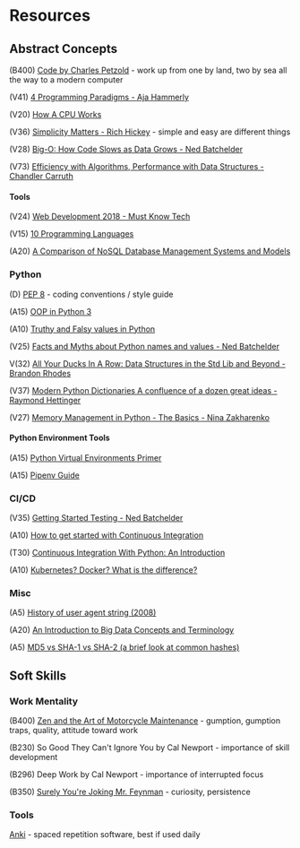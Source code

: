 # Resources

## Abstract Concepts

(B400) [Code by Charles Petzold](http://www.charlespetzold.com/code/) - work up from one by land, two by sea all the way to a modern computer

(V41) [4 Programming Paradigms - Aja Hammerly](https://www.youtube.com/watch?v=cgVVZMfLjEI)

(V20) [How A CPU Works](https://www.youtube.com/watch?v=cNN_tTXABUA)

(V36) [Simplicity Matters - Rich Hickey](https://www.youtube.com/watch?v=rI8tNMsozo0) - simple and easy are different things

(V28) [Big-O: How Code Slows as Data Grows - Ned Batchelder](https://www.youtube.com/watch?v=duvZ-2UK0fc)

(V73) [Efficiency with Algorithms, Performance with Data Structures - Chandler Carruth](https://www.youtube.com/watch?v=fHNmRkzxHWs)

#### Tools

(V24) [Web Development 2018 - Must Know Tech](https://www.youtube.com/watch?v=gVXcqO9A1vo)

(V15) [10 Programming Languages](https://www.youtube.com/watch?v=7bE2mI4ePeU)

(A20) [A Comparison of NoSQL Database Management Systems and Models](https://www.digitalocean.com/community/tutorials/a-comparison-of-nosql-database-management-systems-and-models)

### Python

(D) [PEP 8](https://www.python.org/dev/peps/pep-0008/) - coding conventions / style guide

(A15) [OOP in Python 3](https://realpython.com/python3-object-oriented-programming/)

(A10) [Truthy and Falsy values in Python](https://www.freecodecamp.org/news/truthy-and-falsy-values-in-python/)

(V25) [Facts and Myths about Python names and values - Ned Batchelder](https://www.youtube.com/watch?v=_AEJHKGk9ns&t)

V(32) [All Your Ducks In A Row: Data Structures in the Std Lib and Beyond - Brandon Rhodes](https://www.youtube.com/watch?v=fYlnfvKVDoM)

(V37) [Modern Python Dictionaries A confluence of a dozen great ideas - Raymond Hettinger](https://www.youtube.com/watch?v=npw4s1QTmPg)

(V27) [Memory Management in Python - The Basics - Nina Zakharenko](https://www.youtube.com/watch?v=F6u5rhUQ6dU)

#### Python Environment Tools

(A15) [Python Virtual Environments Primer](https://realpython.com/python-virtual-environments-a-primer/)

(A15) [Pipenv Guide](https://realpython.com/pipenv-guide/)

### CI/CD

(V35) [Getting Started Testing - Ned Batchelder](https://www.youtube.com/watch?v=FxSsnHeWQBY)

(A10) [How to get started with Continuous Integration](https://www.codementor.io/jeanpauldelimat/how-to-get-started-with-continuous-integration-u1r2oz9ao?utm_content=posts&utm_source=sendgrid&utm_medium=email&utm_term=post-u1r2oz9ao&utm_campaign=newsletter20190417)

(T30) [Continuous Integration With Python: An Introduction](https://realpython.com/python-continuous-integration/)

(A10) [Kubernetes? Docker? What is the difference?](https://blog.containership.io/k8svsdocker/)

### Misc

(A5) [History of user agent string (2008)](https://webaim.org/blog/user-agent-string-history/)

(A20) [An Introduction to Big Data Concepts and Terminology](https://www.digitalocean.com/community/tutorials/an-introduction-to-big-data-concepts-and-terminology)

(A5) [MD5 vs SHA-1 vs SHA-2 (a brief look at common hashes)](https://www.freecodecamp.org/news/md5-vs-sha-1-vs-sha-2-which-is-the-most-secure-encryption-hash-and-how-to-check-them/)

## Soft Skills

### Work Mentality
(B400) [Zen and the Art of Motorcycle Maintenance](https://en.wikipedia.org/wiki/Zen_and_the_Art_of_Motorcycle_Maintenance) - gumption, gumption traps, quality, attitude toward work

(B230) So Good They Can't Ignore You by Cal Newport - importance of skill development

(B296) Deep Work by Cal Newport - importance of interrupted focus

(B350) [Surely You're Joking Mr. Feynman](https://en.wikipedia.org/wiki/Surely_You%27re_Joking,_Mr._Feynman!) - curiosity, persistence


### Tools
[Anki](https://apps.ankiweb.net/) - spaced repetition software, best if used daily
